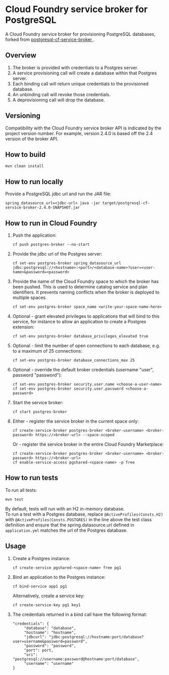 Cloud Foundry service broker for PostgreSQL
===========================================
A Cloud Foundry service broker for provisioning PostgreSQL databases, forked from [postgresql-cf-service-broker
](https://github.com/cloudfoundry-community/postgresql-cf-service-broker).

Overview
--------
1. The broker is provided with credentials to a Postgres server.  
1. A service provisioning call will create a database within that Postgres server.  
1. Each binding call will return unique credentials to the provisioned database.  
1. An unbinding call will revoke those credentials.  
1. A deprovisioning call will drop the database.

Versioning
----------
Compatibility with the Cloud Foundry service broker API is indicated by the project version number. For example, version 2.4.0 is based off the 2.4 version of the broker API.

How to build
------------
```
mvn clean install
```

How to run locally
------------------
Provide a PostgreSQL jdbc url and run the JAR file:
```
spring_datasource_url=<jdbc-url> java -jar target/postgresql-cf-service-broker-2.4.0-SNAPSHOT.jar
```

How to run in Cloud Foundry
---------------------------
1. Push the application:
   ```
   cf push postgres-broker --no-start
   ```
1. Provide the jdbc url of the Postgres server:
   ```
   cf set-env postgres-broker spring_datasource_url jdbc:postgresql://<hostname>:<port>/<database-name>?user=<user-name>&password=<password>
   ```
1. Provide the name of the Cloud Foundry space to which the broker has been pushed. This is used to determine catalog service and plan identifiers. It prevents naming conflicts when the broker is deployed to multiple spaces.
   ```
   cf set-env postgres-broker space_name <write-your-space-name-here>
   ```
1. Optional - grant elevated privileges to applications that will bind to this service, for instance to allow an application to create a Postgres extension:
   ```
   cf set-env postgres-broker database_privileges_elevated true
   ```
1. Optional - limit the number of open connections to each database, e.g. to a maximum of 25 connections:
   ```
   cf set-env postgres-broker database_connections_max 25
   ```
1. Optional - override the default broker credentials (username "user", password "password"):
   ```
   cf set-env postgres-broker security.user.name <choose-a-user-name>
   cf set-env postgres-broker security.user.password <choose-a-password>
   ```
1. Start the service broker:
   ```
   cf start postgres-broker
   ```
1. Either - register the service broker in the current space only:
   ```
   cf create-service-broker postgres-broker <broker-username> <broker-password> https://<broker-url> --space-scoped
   ```
   Or - register the service broker in the entire Cloud Foundry Marketplace:
   ```
   cf create-service-broker postgres-broker <broker-username> <broker-password> https://<broker-url>
   cf enable-service-access pgshared-<space-name> -p free
   ```

How to run tests
----------------
To run all tests:
```
mvn test
```
By default, tests will run with an H2 in-memory database.  
To run a test with a Postgres database, replace `@ActiveProfiles(Consts.H2)` with 
`@ActiveProfiles(Consts.POSTGRES)` in the line above the test class definition and ensure that the spring.datasource.url defined in `application.yml` matches the url of the Postgres database.

Usage
-----
1.  Create a Postgres instance:
    ```
    cf create-service pgshared-<space-name> free pg1
    ```
1.  Bind an application to the Postgres instance:
    ```
    cf bind-service app1 pg1
    ```
    Alternatively, create a service key:
    ```
    cf create-service-key pg1 key1
    ```
1.  The credentials returned in a bind call have the following format:
    ```
    "credentials": {
         "database": "database",
         "hostname": "hostname",
         "jdbcurl": "jdbc:postgresql://hostname:port/database?user=username&password=password",
         "password": "password",
         "port": port,
         "uri": "postgresql://username:password@hostname:port/database",
         "username": "username"
    }
    ```
